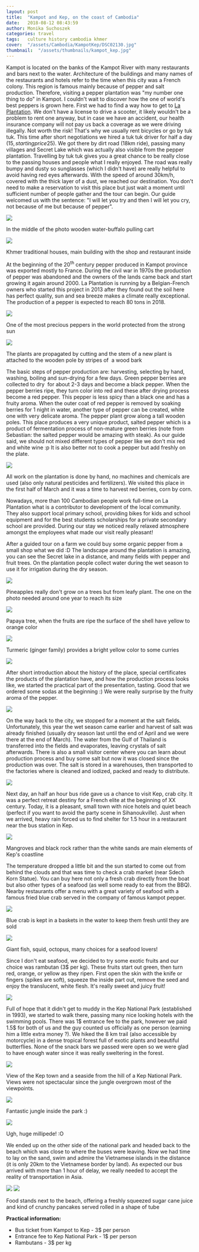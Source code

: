 ```yaml
---
layout: post
title:  "Kampot and Kep, on the coast of Cambodia"
date:   2018-08-12 08:43:59
author: Monika Suchoszek
categories: travel
tags:	culture history cambodia khmer
cover:  "/assets/Cambodia/KampotKep/DSC02130.jpg"
thumbnail:  "/assets/thumbnails/kampot_kep.jpg"
---
```


Kampot is located on the banks of the Kampot River with many restaurants and bars next to the water. Architecture 
of the buildings and many names of the restaurants and hotels refer to the time when this city was a French colony. 
This region is famous mainly because of pepper and salt production. Therefore, visiting a pepper plantation was 
"my number one thing to do" in Kampot. I couldn't wait to discover how the one of world's best peppers is grown 
here. First we had to find a way how to get to <a href="http://kampotpepper.com/">La Plantation</a>. We don't have 
a license to drive a scooter, it likely wouldn't be a problem to rent one anyway, but in case we have an accident, 
our health insurance company will not pay us back a coverage as we were driving illegally. Not worth the risk! 
That's why we usually rent bicycles or go by tuk tuk. This time after short negotiations we hired a tuk tuk 
driver for half a day (15$, starting price 25$). We got there by dirt road (18km ride), passing many villages and 
Secret Lake which was actually also visible from the pepper plantation. Travelling by tuk tuk gives you a great 
chance to be really close to the passing houses and people what I really enjoyed. The road was really bumpy and 
dusty so sunglasses (which I didn't have) are really helpful to avoid having red eyes afterwards. With the speed 
of around 30km/h, covered with the thick layer of a dust, we reached our destination. You don't need to make a 
reservation to visit this place but just wait a moment until sufficient number of people gather and the tour can 
begin. Our guide welcomed us with the sentence: "I will let you try and then I will let you cry, not because of 
me but because of pepper".

<img src="/assets/Cambodia/KampotKep/DSC02130.jpg">
<p class="caption">In the middle of the photo wooden water-buffalo pulling cart</p>
<img src="/assets/Cambodia/KampotKep/DSC02172.jpg">
<p class="caption">Khmer traditional houses, main building with the shop and restaurant inside</p>

At the beginning of the 20<sup>th</sup> century pepper produced in Kampot province was exported mostly to France. 
During the civil war in 1970s the production of pepper was abandoned and the owners of the lands came back and 
start growing it again around 2000. La Plantation is running by a Belgian-French owners who started this project 
in 2013 after they found out the soil here has perfect quality, sun and sea breeze makes a climate really 
exceptional. The production of a pepper is expected to reach 80 tons in 2018.

<img src="/assets/Cambodia/KampotKep/DSC02136.jpg">
<p class="caption">One of the most precious peppers in the world protected from the strong sun</p>
<img src="/assets/Cambodia/KampotKep/DSC02157.jpg">
<p class="caption">The plants are propagated by cutting and the stem of a new plant is attached to the wooden pole by stripes of  a wood bark</p>

The basic steps of pepper production are: harvesting, selecting by hand, washing, boiling and sun-drying for a 
few days. Green pepper berries are collected to dry  for about 2-3 days and 
become a black pepper. When the pepper berries ripe, they turn color into red and these after drying process 
become a red pepper. This pepper is less spicy than a black one and has a fruity aroma. When the outer coat of 
red pepper is removed by soaking berries for 1 night in water, another type of pepper can be created, white one 
with very delicate aroma. The pepper plant grow along a tall wooden poles. This place produces a very unique 
product, salted pepper which is a product of fermentation process of non-mature green berries 
(note from Sebastian: the salted pepper would be amazing with steak). As our guide said, we should not 
mixed different types of pepper like we don't mix red and white wine :p It is also better not to cook a pepper 
but add freshly on the plate.

<img src="/assets/Cambodia/KampotKep/DSC02147.jpg">
<p class="caption">All work on the plantation is done by hand, no machines and chemicals are used (also only natural pesticides and fertilizers). We visited this place in the first half of March and it was a time to harvest red berries, corn by corn.</p>

Nowadays, more than 100 Cambodian people work full-time on La Plantation what is a contributor to 
development of the local community. They also support local primary school, providing bikes for kids and school 
equipment and for the best students scholarships for a private secondary school are provided. During our stay we 
noticed really relaxed atmosphere amongst the employees what made our visit really pleasant! 

After a guided tour on a farm we could buy some organic pepper from a small shop what we did :D The landscape 
around the plantation is amazing, you can see the Secret lake in a distance, and many fields with pepper and 
fruit trees. On the plantation people collect water during the wet season to use it for irrigation during the 
dry season.

<img src="/assets/Cambodia/KampotKep/DSC02139.jpg">
<p class="caption">Pineapples really don't grow on a trees but from leafy plant. The one on the photo needed around one year to reach its size</p>
<img src="/assets/Cambodia/KampotKep/DSC02121.jpg">
<p class="caption">Papaya tree, when the fruits are ripe the surface of the shell have yellow to orange color</p>
<img src="/assets/Cambodia/KampotKep/DSC02126.jpg">
<p class="caption">Turmeric (ginger family) provides a bright yellow color to some curries</p>
<img src="/assets/Cambodia/KampotKep/IMG_20180329_161307045.jpg">
<p class="caption">After short introduction about the history of the place, special certificates the products of the plantation have, 
and how the production process looks like, we started the practical part of the presentation, tasting. Good that 
we ordered some sodas at the beginning :) We were really surprise by the fruity aroma of the pepper.</p>
<img src="/assets/Cambodia/KampotKep/DSC02153.jpg">
<p class="caption"In the late afternoon, warm colors of the plantation...</p>

On the way back to the city, we stopped for a moment at the salt fields. Unfortunately, this year the wet season 
came earlier and harvest of salt was already finished (usually dry season last until the end of April and 
we were there at the end of March). The water from the Gulf of Thailand is transferred into the fields and 
evaporates, leaving crystals of salt afterwards. There is also a small visitor center where you can learn 
about production process and buy some salt but now it was closed since the production was over. The salt is 
stored in a warehouses, then transported to the factories where is cleaned and iodized, packed and ready to 
distribute.

<img src="/assets/Cambodia/KampotKep/IMG_20180329_174233522.jpg">

Next day, an half an hour bus ride gave us a chance to visit Kep, crab city. It was a perfect retreat destiny for 
a French elite at the beginning of XX century. Today, it is a pleasant, small town with nice hotels and quiet 
beach (perfect if you want to avoid the party scene in Sihanoukville). 
Just when we arrived, heavy rain forced us to find shelter for 1.5 hour in a restaurant near the bus station in 
Kep.

<img src="/assets/Cambodia/KampotKep/DSC02176.jpg">
<p class="caption">Mangroves and black rock rather than the white sands are main elements of Kep's coastline</p>

The temperature dropped a little bit and the sun started to come out from behind the clouds and that was time to 
check a crab market (near Sdech Korn Statue). You can buy here not only a fresh crab directly from the boat but 
also other types of a seafood (as well some ready to eat from the BBQ). Nearby restaurants offer a menu with a 
great variety of seafood with a famous fried blue crab served in the company of famous kampot pepper.

<img src="/assets/Cambodia/KampotKep/IMG_20180330_103343404.jpg">
<p class="caption">Blue crab is kept in a baskets in the water to keep them fresh until they are sold</p>
<img src="/assets/Cambodia/KampotKep/IMG_20180330_103528077.jpg">
<p class="caption">Giant fish, squid, octopus, many choices for a seafood lovers!</p>

Since I don't eat seafood, we decided to try some exotic fruits and our choice was rambutan (3$ per kg). 
These fruits start out green, then turn red, orange, or yellow as they ripen. First open the skin with the 
knife or fingers (spikes are soft), squeeze the inside part out, remove the seed and enjoy the translucent, white 
flesh. It's really sweet and juicy fruit!

<img src="/assets/Cambodia/KampotKep/IMG_20180330_145422385.jpg">

Full of hope that it didn't get to muddy in the Kep National Park (established in 1993), we started to walk there, 
passing many nice looking hotels with the swimming pools. There was 1$ entrance fee to the park, however we 
paid 1.5$ for both of us and the guy counted us officially as one person (earning him a little extra money ?). 
We hiked the 8 km trail (also accessible by motorcycle) in a dense tropical forest full of exotic plants and 
beautiful butterflies. None of the snack bars we passed were open so we were glad to have enough water since 
it was really sweltering in the forest.

<img src="/assets/Cambodia/KampotKep/IMG_20180330_113544295.jpg">
<p class="caption">View of the Kep town and a seaside from the hill of a Kep National Park. Views were not spectacular since the jungle overgrown most of the viewpoints.</p>
<img src="/assets/Cambodia/KampotKep/IMG_20180330_115807415.jpg">
<p class="caption">Fantastic jungle inside the park :)</p>
<img src="/assets/Cambodia/KampotKep/IMG_20180330_122834852.jpg">
<p class="caption">Ugh, huge millipede! :O</p>

We ended up on the other side of the national park and headed back to the beach which was close to where the 
buses were leaving. Now we had time to lay on the sand, swim and admire the Vietnamese islands in the distance 
(it is only 20km to the Vietnamese border by land). As expected our bus arrived with more than 1 hour of delay, 
we really needed to accept the reality of transportation in Asia.

<img src="/assets/Cambodia/KampotKep/DSC02203.jpg">
<img src="/assets/Cambodia/KampotKep/DSC02204.jpg">
<p class="caption">Food stands next to the beach, offering a freshly squeezed sugar cane juice and kind of 
crunchy pancakes served rolled in a shape of tube</p>

__Practical information:__
  * Bus ticket from Kampot to Kep - 3$ per person
  * Entrance fee to Kep National Park - 1$ per person
  * Rambutans - 3$ per kg
